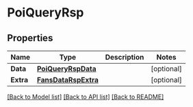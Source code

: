 # PoiQueryRsp

## Properties

Name | Type | Description | Notes
------------ | ------------- | ------------- | -------------
**Data** | [**PoiQueryRspData**](PoiQueryRsp_data.md) |  | [optional] 
**Extra** | [**FansDataRspExtra**](FansDataRsp_extra.md) |  | [optional] 

[[Back to Model list]](../README.md#documentation-for-models) [[Back to API list]](../README.md#documentation-for-api-endpoints) [[Back to README]](../README.md)


